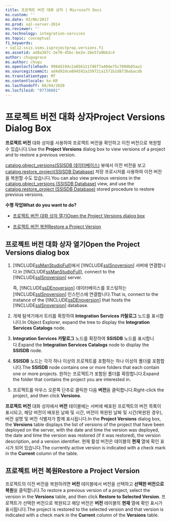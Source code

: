 ```yaml
---
title: 프로젝트 버전 대화 상자 | Microsoft Docs
ms.custom: ''
ms.date: 03/06/2017
ms.prod: sql-server-2014
ms.reviewer: ''
ms.technology: integration-services
ms.topic: conceptual
f1_keywords:
- sql12.ssis.ssms.isprojectprop.versions.f1
ms.assetid: a48a387c-2e70-45bc-be2e-26e57a9bb2c4
author: chugugrace
ms.author: chugu
ms.openlocfilehash: 998dd194c2a056121fd6f7a404e75c7080b85aa1
ms.sourcegitcommit: ad4d92dce894592a259721a1571b1d8736abacdb
ms.translationtype: MT
ms.contentlocale: ko-KR
ms.lasthandoff: 08/04/2020
ms.locfileid: "87736681"
---
```

# <a name="project-versions-dialog-box"></a><span data-ttu-id="860ad-102">프로젝트 버전 대화 상자</span><span class="sxs-lookup"><span data-stu-id="860ad-102">Project Versions Dialog Box</span></span>
  <span data-ttu-id="860ad-103">**프로젝트 버전** 대화 상자를 사용하여 프로젝트 버전을 확인하고 이전 버전으로 복원할 수 있습니다.</span><span class="sxs-lookup"><span data-stu-id="860ad-103">Use the **Project Versions** dialog box to view versions of a project and to restore a previous version.</span></span>  
  
 <span data-ttu-id="860ad-104">[catalog.object_versions&#40;SSISDB 데이터베이스&#41;](/sql/integration-services/system-views/catalog-object-versions-ssisdb-database) 뷰에서 이전 버전을 보고 [catalog.restore_project&#40;SSISDB Database&#41;](/sql/integration-services/system-stored-procedures/catalog-restore-project-ssisdb-database) 저장 프로시저를 사용하여 이전 버전을 복원할 수도 있습니다.</span><span class="sxs-lookup"><span data-stu-id="860ad-104">You can also view previous versions in the [catalog.object_versions &#40;SSISDB Database&#41;](/sql/integration-services/system-views/catalog-object-versions-ssisdb-database) view, and use the [catalog.restore_project &#40;SSISDB Database&#41;](/sql/integration-services/system-stored-procedures/catalog-restore-project-ssisdb-database) stored procedure to restore previous versions.</span></span>  
  
 <span data-ttu-id="860ad-105">**수행 작업**</span><span class="sxs-lookup"><span data-stu-id="860ad-105">**What do you want to do?**</span></span>  
  
-   [<span data-ttu-id="860ad-106">프로젝트 버전 대화 상자 열기</span><span class="sxs-lookup"><span data-stu-id="860ad-106">Open the Project Versions dialog box</span></span>](#open_dialog)  
  
-   [<span data-ttu-id="860ad-107">프로젝트 버전 복원</span><span class="sxs-lookup"><span data-stu-id="860ad-107">Restore a Project Version</span></span>](#restore)  
  
##  <a name="open-the-project-versions-dialog-box"></a><a name="open_dialog"></a> <span data-ttu-id="860ad-108">프로젝트 버전 대화 상자 열기</span><span class="sxs-lookup"><span data-stu-id="860ad-108">Open the Project Versions dialog box</span></span>  
  
1.  <span data-ttu-id="860ad-109">[!INCLUDE[ssManStudioFull](../../includes/ssmanstudiofull-md.md)]에서 [!INCLUDE[ssISnoversion](../../../includes/ssisnoversion-md.md)] 서버에 연결합니다.</span><span class="sxs-lookup"><span data-stu-id="860ad-109">In [!INCLUDE[ssManStudioFull](../../includes/ssmanstudiofull-md.md)], connect to the [!INCLUDE[ssISnoversion](../../../includes/ssisnoversion-md.md)] server.</span></span>  
  
     <span data-ttu-id="860ad-110">즉, [!INCLUDE[ssDEnoversion](../../includes/ssdenoversion-md.md)] 데이터베이스를 호스팅하는 [!INCLUDE[ssISnoversion](../../../includes/ssisnoversion-md.md)] 인스턴스에 연결합니다.</span><span class="sxs-lookup"><span data-stu-id="860ad-110">That is, connect to the instance of the [!INCLUDE[ssDEnoversion](../../includes/ssdenoversion-md.md)] that hosts the [!INCLUDE[ssISnoversion](../../../includes/ssisnoversion-md.md)] database.</span></span>  
  
2.  <span data-ttu-id="860ad-111">개체 탐색기에서 트리를 확장하여 **Integration Services 카탈로그** 노드를 표시합니다.</span><span class="sxs-lookup"><span data-stu-id="860ad-111">In Object Explorer, expand the tree to display the **Integration Services Catalogs** node.</span></span>  
  
3.  <span data-ttu-id="860ad-112">**Integration Services 카탈로그** 노드를 확장하여 **SSISDB** 노드를 표시합니다.</span><span class="sxs-lookup"><span data-stu-id="860ad-112">Expand the **Integration Services Catalogs** node to display the **SSISDB** node.</span></span>  
  
4.  <span data-ttu-id="860ad-113">**SSISDB** 노드는 각각 하나 이상의 프로젝트를 포함하는 하나 이상의 폴더를 포함합니다.</span><span class="sxs-lookup"><span data-stu-id="860ad-113">The **SSISDB** node contains one or more folders that each contain one or more projects.</span></span> <span data-ttu-id="860ad-114">원하는 프로젝트가 포함된 폴더를 확장합니다.</span><span class="sxs-lookup"><span data-stu-id="860ad-114">Expand the folder that contains the project you are interested in.</span></span>  
  
5.  <span data-ttu-id="860ad-115">프로젝트를 마우스 오른쪽 단추로 클릭한 다음 **버전**을 클릭합니다.</span><span class="sxs-lookup"><span data-stu-id="860ad-115">Right-click the project, and then click **Versions**.</span></span>  
  
 <span data-ttu-id="860ad-116">**프로젝트 버전** 대화 상자에서 **버전** 테이블에는 서버에 배포된 프로젝트의 버전 목록이 표시되고, 해당 버전이 배포된 날짜 및 시간, 버전이 복원된 날짜 및 시간(복원된 경우), 버전 설명 및 버전 식별자가 함께 표시됩니다.</span><span class="sxs-lookup"><span data-stu-id="860ad-116">In the **Project Versions** dialog box, the **Versions** table displays the list of versions of the project that have been deployed on the server, with the date and time the version was deployed, the date and time the version was restored (if it was restored), the version description, and a version identifier.</span></span> <span data-ttu-id="860ad-117">현재 활성 버전은 테이블의 **현재** 열에 확인 표시가 되어 있습니다.</span><span class="sxs-lookup"><span data-stu-id="860ad-117">The currently active version is indicated with a check mark in the **Current** column of the table.</span></span>  
  
##  <a name="restore-a-project-version"></a><a name="restore"></a> <span data-ttu-id="860ad-118">프로젝트 버전 복원</span><span class="sxs-lookup"><span data-stu-id="860ad-118">Restore a Project Version</span></span>  
 <span data-ttu-id="860ad-119">프로젝트의 이전 버전을 복원하려면 **버전** 테이블에서 버전을 선택하고 **선택한 버전으로 복원**을 클릭합니다.</span><span class="sxs-lookup"><span data-stu-id="860ad-119">To restore a previous version of a project, select the version in the **Versions** table, and then click **Restore to Selected Version**.</span></span> <span data-ttu-id="860ad-120">프로젝트가 선택한 버전으로 복원되고 해당 버전은 **버전** 테이블의 **현재** 열에 확인 표시가 표시됩니다.</span><span class="sxs-lookup"><span data-stu-id="860ad-120">The project is restored to the selected version and that version is indicated with a check mark in the **Current** column of the **Versions** table.</span></span>  
  
  
